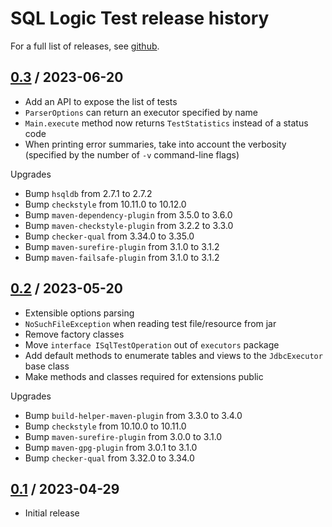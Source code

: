 <!--
{% comment %}
Copyright 2022 VMware, Inc.
SPDX-License-Identifier: MIT

Permission is hereby granted, free of charge, to any person obtaining a copy
of this software and associated documentation files (the "Software"), to deal
in the Software without restriction, including without limitation the rights
to use, copy, modify, merge, publish, distribute, sublicense, and/or sell
copies of the Software, and to permit persons to whom the Software is
furnished to do so, subject to the following conditions:

The above copyright notice and this permission notice shall be included in all
copies or substantial portions of the Software.

THE SOFTWARE IS PROVIDED "AS IS", WITHOUT WARRANTY OF ANY KIND, EXPRESS OR
IMPLIED, INCLUDING BUT NOT LIMITED TO THE WARRANTIES OF MERCHANTABILITY,
FITNESS FOR A PARTICULAR PURPOSE AND NONINFRINGEMENT. IN NO EVENT SHALL THE
AUTHORS OR COPYRIGHT HOLDERS BE LIABLE FOR ANY CLAIM, DAMAGES OR OTHER
LIABILITY, WHETHER IN AN ACTION OF CONTRACT, TORT OR OTHERWISE, ARISING FROM,
OUT OF OR IN CONNECTION WITH THE SOFTWARE OR THE USE OR OTHER DEALINGS IN THE
SOFTWARE.
{% endcomment %}
-->
# SQL Logic Test release history

For a full list of releases, see <a href="https://github.com/hydromatic/sql-logic-test/releases">github</a>.

## <a href="https://github.com/hydromatic/sql-logic-test/releases/tag/sql-logic-test-0.3">0.3</a> / 2023-06-20

* Add an API to expose the list of tests
* `ParserOptions` can return an executor specified by name
* `Main.execute` method now returns `TestStatistics` instead of a status code
* When printing error summaries, take into account the verbosity
  (specified by the number of `-v` command-line flags)

Upgrades

* Bump `hsqldb` from 2.7.1 to 2.7.2
* Bump `checkstyle` from 10.11.0 to 10.12.0
* Bump `maven-dependency-plugin` from 3.5.0 to 3.6.0
* Bump `maven-checkstyle-plugin` from 3.2.2 to 3.3.0
* Bump `checker-qual` from 3.34.0 to 3.35.0
* Bump `maven-surefire-plugin` from 3.1.0 to 3.1.2
* Bump `maven-failsafe-plugin` from 3.1.0 to 3.1.2

## <a href="https://github.com/hydromatic/sql-logic-test/releases/tag/sql-logic-test-0.2">0.2</a> / 2023-05-20

* Extensible options parsing
* `NoSuchFileException` when reading test file/resource from jar
* Remove factory classes
* Move `interface ISqlTestOperation` out of `executors` package
* Add default methods to enumerate tables and views to the `JdbcExecutor` base
  class
* Make methods and classes required for extensions public

Upgrades

* Bump `build-helper-maven-plugin` from 3.3.0 to 3.4.0
* Bump `checkstyle` from 10.10.0 to 10.11.0
* Bump `maven-surefire-plugin` from 3.0.0 to 3.1.0
* Bump `maven-gpg-plugin` from 3.0.1 to 3.1.0
* Bump `checker-qual` from 3.32.0 to 3.34.0

## <a href="https://github.com/hydromatic/sql-logic-test/releases/tag/sql-logic-test-0.1">0.1</a> / 2023-04-29

* Initial release
